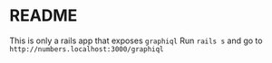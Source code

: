 # README

This is only a rails app that exposes `graphiql`
Run `rails s`
and go to `http://numbers.localhost:3000/graphiql`
